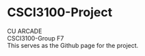 # CSCI3100-Project
CU ARCADE  
CSCI3100-Group F7  
This serves as the Github page for the project.  
